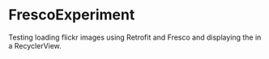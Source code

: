 # FrescoExperiment

Testing loading flickr images using Retrofit and Fresco and displaying the in a RecyclerView.
